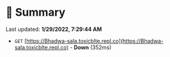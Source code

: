 # 📖 Summary
Last updated: **1/29/2022, 7:29:44 AM**

- `GET` [https://Bhadwa-sala.toxicblte.repl.co](https://Bhadwa-sala.toxicblte.repl.co) - **Down** (352ms)
